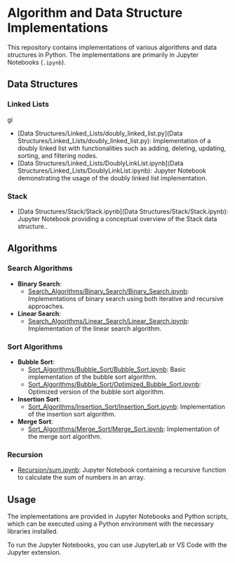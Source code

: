 # Algorithm and Data Structure Implementations

This repository contains implementations of various algorithms and data structures in Python. The implementations are primarily in Jupyter Notebooks (`.ipynb`).
## Data Structures

### Linked Lists
gi
-   [Data Structures/Linked_Lists/doubly_linked_list.py](Data Structures/Linked_Lists/doubly_linked_list.py): Implementation of a doubly linked list with functionalities such as adding, deleting, updating, sorting, and filtering nodes.
-   [Data Structures/Linked_Lists/DoublyLinkList.ipynb](Data Structures/Linked_Lists/DoublyLinkList.ipynb): Jupyter Notebook demonstrating the usage of the doubly linked list implementation.

### Stack

-   [Data Structures/Stack/Stack.ipynb](Data Structures/Stack/Stack.ipynb): Jupyter Notebook providing a conceptual overview of the Stack data structure..

## Algorithms

### Search Algorithms

-   **Binary Search**:
    -   [Search_Algorithms/Binary_Search/Binary_Search.ipynb](Search_Algorithms/Binary_Search/Binary_Search.ipynb): Implementations of binary search using both iterative and recursive approaches.
-   **Linear Search**:
    -   [Search_Algorithms/Linear_Search/Linear_Search.ipynb](Search_Algorithms/Linear_Search/Linear_Search.ipynb): Implementation of the linear search algorithm.

### Sort Algorithms

-   **Bubble Sort**:
    -   [Sort_Algorithms/Bubble_Sort/Bubble_Sort.ipynb](Search_Algorithms/Bubble_Sort/Bubble_Sort.ipynb): Basic implementation of the bubble sort algorithm.
    -   [Sort_Algorithms/Bubble_Sort/Optimized_Bubble_Sort.ipynb](Search_Algorithms/Bubble_Sort/Optimized_Bubble_Sort.ipynb): Optimized version of the bubble sort algorithm.
-   **Insertion Sort**:
    -   [Sort_Algorithms/Insertion_Sort/Insertion_Sort.ipynb](Search_Algorithms/Insertion_Sort/Insertion_Sort.ipynb): Implementation of the insertion sort algorithm.
-   **Merge Sort**:
    -   [Sort_Algorithms/Merge_Sort/Merge_Sort.ipynb](Search_Algorithms/Merge_Sort/Merge_Sort.ipynb): Implementation of the merge sort algorithm.

### Recursion

-   [Recursion/sum.ipynb](Recursion/sum.ipynb): Jupyter Notebook containing a recursive function to calculate the sum of numbers in an array.

## Usage

The implementations are provided in Jupyter Notebooks and Python scripts, which can be executed using a Python environment with the necessary libraries installed.

To run the Jupyter Notebooks, you can use JupyterLab or VS Code with the Jupyter extension.

